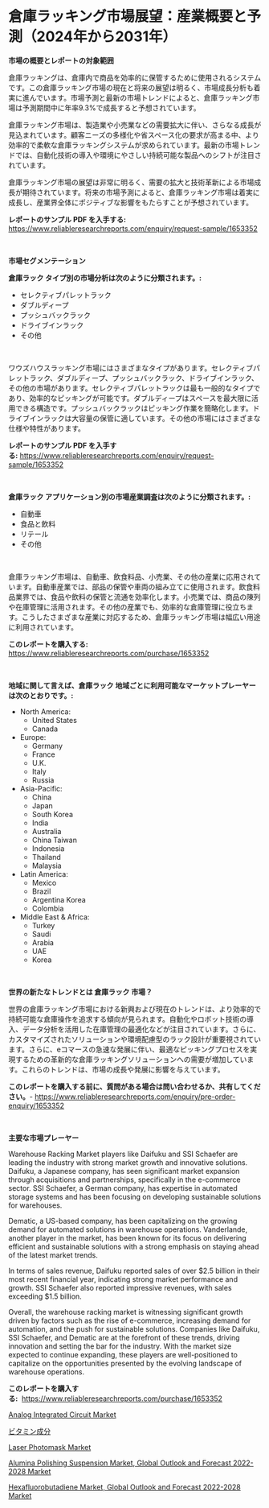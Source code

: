<p><h1>倉庫ラッキング市場展望：産業概要と予測（2024年から2031年）</h1></p><p><strong>市場の概要とレポートの対象範囲</strong></p>
<p><p>倉庫ラッキングは、倉庫内で商品を効率的に保管するために使用されるシステムです。この倉庫ラッキング市場の現在と将来の展望は明るく、市場成長分析も着実に進んでいます。市場予測と最新の市場トレンドによると、倉庫ラッキング市場は予測期間中に年率9.3%で成長すると予想されています。</p><p>倉庫ラッキング市場は、製造業や小売業などの需要拡大に伴い、さらなる成長が見込まれています。顧客ニーズの多様化や省スペース化の要求が高まる中、より効率的で柔軟な倉庫ラッキングシステムが求められています。最新の市場トレンドでは、自動化技術の導入や環境にやさしい持続可能な製品へのシフトが注目されています。</p><p>倉庫ラッキング市場の展望は非常に明るく、需要の拡大と技術革新による市場成長が期待されています。将来の市場予測によると、倉庫ラッキング市場は着実に成長し、産業界全体にポジティブな影響をもたらすことが予想されています。</p></p>
<p><strong>レポートのサンプル PDF を入手する:</strong> <a href="https://www.reliableresearchreports.com/enquiry/request-sample/1653352">https://www.reliableresearchreports.com/enquiry/request-sample/1653352</a></p>
<p>&nbsp;</p>
<p><strong>市場セグメンテーション</strong></p>
<p><strong>倉庫ラック タイプ別の市場分析は次のように分類されます。:</strong></p>
<p><ul><li>セレクティブパレットラック</li><li>ダブルディープ</li><li>プッシュバックラック</li><li>ドライブインラック</li><li>その他</li></ul></p>
<p>&nbsp;</p>
<p><p>ワウズハウスラッキング市場にはさまざまなタイプがあります。セレクティブパレットラック、ダブルディープ、プッシュバックラック、ドライブインラック、その他の市場があります。セレクティブパレットラックは最も一般的なタイプであり、効率的なピッキングが可能です。ダブルディープはスペースを最大限に活用できる構造です。プッシュバックラックはピッキング作業を簡略化します。ドライブインラックは大容量の保管に適しています。その他の市場にはさまざまな仕様や特性があります。</p></p>
<p><strong>レポートのサンプル PDF を入手する:</strong>&nbsp;<a href="https://www.reliableresearchreports.com/enquiry/request-sample/1653352">https://www.reliableresearchreports.com/enquiry/request-sample/1653352</a></p>
<p>&nbsp;</p>
<p><strong> 倉庫ラック アプリケーション別の市場産業調査は次のように分類されます。:</strong></p>
<p><ul><li>自動車</li><li>食品と飲料</li><li>リテール</li><li>その他</li></ul></p>
<p>&nbsp;</p>
<p><p>倉庫ラッキング市場は、自動車、飲食料品、小売業、その他の産業に応用されています。自動車産業では、部品の保管や車両の組み立てに使用されます。飲食料品業界では、食品や飲料の保管と流通を効率化します。小売業では、商品の陳列や在庫管理に活用されます。その他の産業でも、効率的な倉庫管理に役立ちます。こうしたさまざまな産業に対応するため、倉庫ラッキング市場は幅広い用途に利用されています。</p></p>
<p><strong>このレポートを購入する:</strong>&nbsp; <a href="https://www.reliableresearchreports.com/purchase/1653352">https://www.reliableresearchreports.com/purchase/1653352</a></p>
<p>&nbsp;</p>
<p><strong>地域に関して言えば、倉庫ラック 地域ごとに利用可能なマーケットプレーヤーは次のとおりです。:</strong></p>
<p><ul>
    <li>
        North America:
        <ul>
            <li>United States</li>
            <li>Canada</li>
        </ul>
    </li>
    <li>
        Europe:
        <ul>
            <li>Germany</li>
            <li>France</li>
            <li>U.K.</li>
            <li>Italy</li>
            <li>Russia</li>
        </ul>
    </li>
    <li>
        Asia-Pacific:
        <ul>
            <li>China</li>
            <li>Japan</li>
            <li>South Korea</li>
            <li>India</li>
            <li>Australia</li>
            <li>China Taiwan</li>
            <li>Indonesia</li>
            <li>Thailand</li>
            <li>Malaysia</li>
        </ul>
    </li>
    <li>
        Latin America:
        <ul>
            <li>Mexico</li>
            <li>Brazil</li>
            <li>Argentina Korea</li>
            <li>Colombia</li>
        </ul>
    </li>
    <li>
        Middle East & Africa:
        <ul>
            <li>Turkey</li>
            <li>Saudi</li>
            <li>Arabia</li>
            <li>UAE</li>
            <li>Korea</li>
        </ul>
    </li>
    </ul></p>
<p>&nbsp;</p>
<p><strong>世界の新たなトレンドとは 倉庫ラック 市場？</strong></p>
<p><p>世界の倉庫ラッキング市場における新興および現在のトレンドは、より効率的で持続可能な倉庫操作を追求する傾向が見られます。自動化やロボット技術の導入、データ分析を活用した在庫管理の最適化などが注目されています。さらに、カスタマイズされたソリューションや環境配慮型のラック設計が重要視されています。さらに、eコマースの急速な発展に伴い、最適なピッキングプロセスを実現するための革新的な倉庫ラッキングソリューションへの需要が増加しています。これらのトレンドは、市場の成長や発展に影響を与えています。</p></p>
<p><strong>このレポートを購入する前に、質問がある場合は問い合わせるか、共有してください。</strong>- <a href="https://www.reliableresearchreports.com/enquiry/pre-order-enquiry/1653352">https://www.reliableresearchreports.com/enquiry/pre-order-enquiry/1653352</a></p>
<p>&nbsp;</p>
<p><strong>主要な市場プレーヤー</strong></p>
<p><p>Warehouse Racking Market players like Daifuku and SSI Schaefer are leading the industry with strong market growth and innovative solutions. Daifuku, a Japanese company, has seen significant market expansion through acquisitions and partnerships, specifically in the e-commerce sector. SSI Schaefer, a German company, has expertise in automated storage systems and has been focusing on developing sustainable solutions for warehouses.</p><p>Dematic, a US-based company, has been capitalizing on the growing demand for automated solutions in warehouse operations. Vanderlande, another player in the market, has been known for its focus on delivering efficient and sustainable solutions with a strong emphasis on staying ahead of the latest market trends.</p><p>In terms of sales revenue, Daifuku reported sales of over $2.5 billion in their most recent financial year, indicating strong market performance and growth. SSI Schaefer also reported impressive revenues, with sales exceeding $1.5 billion.</p><p>Overall, the warehouse racking market is witnessing significant growth driven by factors such as the rise of e-commerce, increasing demand for automation, and the push for sustainable solutions. Companies like Daifuku, SSI Schaefer, and Dematic are at the forefront of these trends, driving innovation and setting the bar for the industry. With the market size expected to continue expanding, these players are well-positioned to capitalize on the opportunities presented by the evolving landscape of warehouse operations.</p></p>
<p><strong>このレポートを購入する:</strong>&nbsp;&nbsp;<a href="https://www.reliableresearchreports.com/purchase/1653352">https://www.reliableresearchreports.com/purchase/1653352</a></p>
<p><p><a href="https://github.com/yoshih12/Market-Research-Report-List-2/blob/main/analog-integrated-circuit-market.md">Analog Integrated Circuit Market</a></p><p><a href="https://github.com/zoetazuur/Market-Research-Report-List-1/blob/main/780131610780.md">ビタミン成分</a></p><p><a href="https://github.com/jerrycopelandthomaswsqd8q/Market-Research-Report-List-2/blob/main/laser-photomask-market.md">Laser Photomask Market</a></p><p><a href="https://www.linkedin.com/pulse/alumina-polishing-suspension-market-global-outlook-forecast-5swic?trackingId=xv4Dl8F%2BLUPfJK7YiehW2w%3D%3D">Alumina Polishing Suspension Market, Global Outlook and Forecast 2022-2028 Market</a></p><p><a href="https://www.linkedin.com/pulse/hexafluorobutadiene-market-global-outlook-forecast-2022-2028-wggnc?trackingId=W%2BF7sZP%2BkYNgxFAyUqB8pg%3D%3D">Hexafluorobutadiene Market, Global Outlook and Forecast 2022-2028 Market</a></p></p>